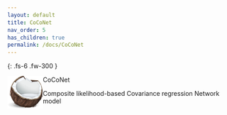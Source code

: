 ```yaml
---
layout: default
title: CoCoNet
nav_order: 5
has_children: true
permalink: /docs/CoCoNet
---
```



{: .fs-6 .fw-300 }

<img align="left" src="/images/coconuts.png" alt="drawing" width="80"/> CoCoNet

Composite likelihood-based Covariance regression Network model
